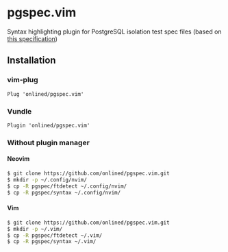 # pgspec.vim
Syntax highlighting plugin for PostgreSQL isolation test spec files 
(based on [this specification](https://github.com/postgres/postgres/blob/master/src/test/isolation/README))

## Installation
### vim-plug
```vim
Plug 'onlined/pgspec.vim'
```

### Vundle
```vim
Plugin 'onlined/pgspec.vim'
```

### Without plugin manager

#### Neovim
```sh
$ git clone https://github.com/onlined/pgspec.vim.git
$ mkdir -p ~/.config/nvim/
$ cp -R pgspec/ftdetect ~/.config/nvim/
$ cp -R pgspec/syntax ~/.config/nvim/
```

#### Vim
```sh
$ git clone https://github.com/onlined/pgspec.vim.git
$ mkdir -p ~/.vim/
$ cp -R pgspec/ftdetect ~/.vim/
$ cp -R pgspec/syntax ~/.vim/
```
